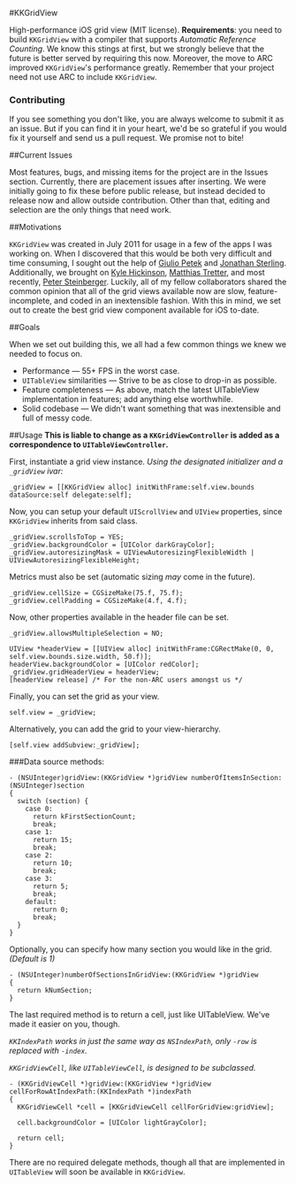 #KKGridView

High-performance iOS grid view (MIT license). **Requirements**: you need
to build `KKGridView` with a compiler that supports *Automatic Reference
Counting*. We know this stings at first, but we strongly believe that
the future is better served by requiring this now. Moreover, the move to
ARC improved `KKGridView`'s performance greatly. Remember that your
project need not use ARC to include `KKGridView`.

### Contributing
If you see something you don't like, you are always welcome to submit it
as an issue. But if you can find it in your heart, we'd be so grateful
if you would fix it yourself and send us a pull request. We promise not
to bite!


##Current Issues

Most features, bugs, and missing items for the project are in the Issues section.  Currently, there are placement issues after inserting.  We were initially going to fix these before public release, but instead decided to release now and allow outside contribution.
Other than that, editing and selection are the only things that need work.

##Motivations

`KKGridView` was created in July 2011 for usage in a few of the apps I was working on.  When I discovered that this would be both very difficult and time consuming, I sought out the help of [Giulio Petek](http://twitter.com/GiloTM) and [Jonathan Sterling](http://twitter.com/jonsterling).  Additionally, we brought on [Kyle Hickinson](http://twitter.com/kylehickinson), [Matthias Tretter](http://twitter.com/myell0w), and most recently, [Peter Steinberger](http://twitter.com/steipete).  Luckily, all of my fellow collaborators shared the common opinion that all of the grid views available now are slow, feature-incomplete, and coded in an inextensible fashion.  With this in mind, we set out to create the best grid view component available for iOS to-date.

##Goals

When we set out building this, we all had a few common things we knew we needed to focus on.

* Performance — 55+ FPS in the worst case.
* `UITableView` similarities — Strive to be as close to drop-in as possible.
* Feature completeness — As above, match the latest UITableView implementation in features; add anything else worthwhile.
* Solid codebase — We didn't want something that was inextensible and 
full of messy code.


##Usage
**This is liable to change as a `KKGridViewController` is added as a correspondence to `UITableViewController`.**

First, instantiate a grid view instance.  *Using the designated initializer and a `_gridView` ivar:*

~~~~objc
_gridView = [[KKGridView alloc] initWithFrame:self.view.bounds dataSource:self delegate:self];
~~~~

Now, you can setup your default `UIScrollView` and `UIView` properties, since `KKGridView` inherits from said class.

~~~~objc
_gridView.scrollsToTop = YES;
_gridView.backgroundColor = [UIColor darkGrayColor];
_gridView.autoresizingMask = UIViewAutoresizingFlexibleWidth | UIViewAutoresizingFlexibleHeight;
~~~~

Metrics must also be set (automatic sizing *may* come in the future).

~~~~objc
_gridView.cellSize = CGSizeMake(75.f, 75.f);
_gridView.cellPadding = CGSizeMake(4.f, 4.f);
~~~~

Now, other properties available in the header file can be set.

~~~~objc
_gridView.allowsMultipleSelection = NO;

UIView *headerView = [[UIView alloc] initWithFrame:CGRectMake(0, 0, self.view.bounds.size.width, 50.f)];
headerView.backgroundColor = [UIColor redColor];
_gridView.gridHeaderView = headerView;
[headerView release] /* For the non-ARC users amongst us */
~~~~

Finally, you can set the grid as your view.

~~~~objc
self.view = _gridView;
~~~~

Alternatively, you can add the grid to your view-hierarchy.

~~~~objc
[self.view addSubview:_gridView];
~~~~

###Data source methods:

~~~~objc
- (NSUInteger)gridView:(KKGridView *)gridView numberOfItemsInSection:(NSUInteger)section
{
  switch (section) {
    case 0:
      return kFirstSectionCount;
      break;
    case 1:
      return 15;
      break;
    case 2:
      return 10;
      break;
    case 3:
      return 5;
      break;
    default:
      return 0;
      break;
  }
}
~~~~

Optionally, you can specify how many section you would like in the grid. *(Default is 1)*

~~~~objc
- (NSUInteger)numberOfSectionsInGridView:(KKGridView *)gridView
{
  return kNumSection;
}
~~~~

The last required method is to return a cell, just like UITableView.  We've made it easier on you, though.

*`KKIndexPath` works in just the same way as `NSIndexPath`, only `-row` is replaced with `-index`.*

*`KKGridViewCell`, like `UITableViewCell`, is designed to be subclassed.*

~~~~objc
- (KKGridViewCell *)gridView:(KKGridView *)gridView cellForRowAtIndexPath:(KKIndexPath *)indexPath
{
  KKGridViewCell *cell = [KKGridViewCell cellForGridView:gridView];
  
  cell.backgroundColor = [UIColor lightGrayColor];
  
  return cell;
}
~~~~


There are no required delegate methods, though all that are implemented in `UITableView` will soon be available in `KKGridView`.

